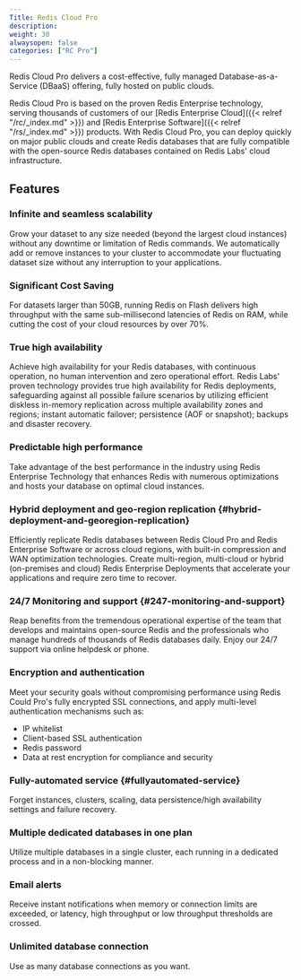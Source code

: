 ```yaml
---
Title: Redis Cloud Pro
description:
weight: 30
alwaysopen: false
categories: ["RC Pro"]
---
```


Redis Cloud Pro delivers a cost-effective, fully managed
Database-as-a-Service (DBaaS) offering, fully hosted on public clouds.

Redis Cloud Pro is based on the proven Redis Enterprise technology, serving thousands of
customers of our [Redis Enterprise
Cloud]({{< relref "/rc/_index.md" >}}) and [Redis Enterprise
Software]({{< relref "/rs/_index.md" >}}) products. With Redis Cloud Pro,
you can deploy quickly on major public clouds and create Redis
databases that are fully compatible with the open-source Redis databases
contained on Redis Labs' cloud infrastructure.

## Features

### Infinite and seamless scalability

Grow your dataset to any size needed (beyond the largest cloud
instances) without any downtime or limitation of Redis commands. We
automatically add or remove instances to your cluster to accommodate
your fluctuating dataset size without any interruption to your
applications.

### Significant Cost Saving

For datasets larger than 50GB, running Redis on Flash delivers high
throughput with the same sub-millisecond latencies of Redis on RAM,
while cutting the cost of your cloud resources by over 70%.

### True high availability

Achieve high availability for your Redis databases, with continuous
operation, no human intervention and zero operational effort. Redis
Labs' proven technology provides true high availability for Redis
deployments, safeguarding against all possible failure scenarios by
utilizing efficient diskless in-memory replication across multiple availability zones and regions; instant automatic failover; persistence (AOF
or snapshot); backups and disaster recovery.

### Predictable high performance

Take advantage of the best performance in the industry using Redis
Enterprise Technology that enhances Redis with numerous optimizations
and hosts your database on optimal cloud instances.

### Hybrid deployment and geo-region replication {#hybrid-deployment-and-georegion-replication}

Efficiently replicate Redis databases between Redis Cloud Pro and
Redis Enterprise Software or across cloud regions, with built-in
compression and WAN optimization technologies. Create multi-region,
multi-cloud or hybrid (on-premises and cloud) Redis Enterprise
Deployments that accelerate your applications and require zero time to
recover.

### 24/7 Monitoring and support {#247-monitoring-and-support}

Reap benefits from the tremendous operational expertise of the team that
develops and maintains open-source Redis and the professionals who
manage hundreds of thousands of Redis databases daily. Enjoy our 24/7
support via online helpdesk or phone.

### Encryption and authentication

Meet your security goals without compromising performance using Redis Could Pro's
fully encrypted SSL connections, and apply multi-level authentication
mechanisms such as:

- IP whitelist
- Client-based SSL authentication
- Redis password
- Data at rest encryption for compliance and security

### Fully-automated service {#fullyautomated-service}

Forget instances, clusters, scaling, data persistence/high availability
settings and failure recovery.

### Multiple dedicated databases in one plan

Utilize multiple databases in a single cluster, each running in a
dedicated process and in a non-blocking manner.

### Email alerts

Receive instant notifications when memory or connection limits are
exceeded, or latency, high throughput or low throughput thresholds are
crossed.

### Unlimited database connection

Use as many database connections as you want.

<!-- Video out of date -->
<!-- If you'd rather watch an overview of Redis Cloud Pro, watch the below
video: -->

<!-- {{< youtube_start y3tvS2kCl5I 76 >}} -->
